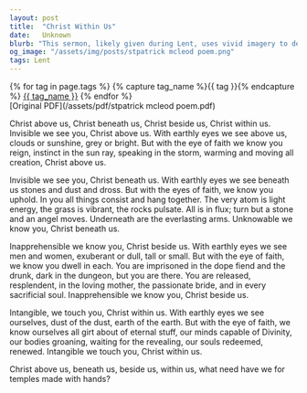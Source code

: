 ```yaml
---
layout: post
title:  "Christ Within Us"
date:   Unknown
blurb: "This sermon, likely given during Lent, uses vivid imagery to describe the omnipresence of Christ. It emphasizes the belief that Christ is not only above us, but also beneath us, beside us, and within us. The sermon suggests that Christ's presence is not confined to physical temples, but is found in all aspects of creation and within every individual."
og_image: "/assets/img/posts/stpatrick mcleod poem.png"
tags: Lent
---    
```

<div class="tag-pills">
  {% for tag in page.tags %}
    {% capture tag_name %}{{ tag }}{% endcapture %}
    <a href="{{ site.baseurl }}/tag/{{ tag_name | slugify }}" class="tag-pill">{{ tag_name }}</a>
  {% endfor %}
</div>
[Original PDF](/assets/pdf/stpatrick mcleod poem.pdf)

Christ above us, Christ beneath us,
Christ beside us, Christ within us.
Invisible we see you, Christ above us.
With earthly eyes we see above us,
clouds or sunshine, grey or bright.
But with the eye of faith
we know you reign,
instinct in the sun ray,
speaking in the storm,
warming and moving all creation,
Christ above us.

Invisible we see you, Christ beneath us.
With earthly eyes we see beneath us
stones and dust and dross.
But with the eyes of faith,
we know you uphold.
In you
all things consist and hang together.
The very atom is light energy,
the grass is vibrant,
the rocks pulsate.
All is in flux;
turn but a stone and an angel moves.
Underneath are the everlasting arms.
Unknowable we know you, Christ beneath us.

Inapprehensible we know you, Christ beside us.
With earthly eyes we see men and women,
exuberant or dull, tall or small.
But with the eye of faith,
we know you dwell in each.
You are imprisoned in the dope fiend and the
drunk,
dark in the dungeon, but you are there.
You are released, resplendent,
in the loving mother, the passionate bride,
and in every sacrificial soul.
Inapprehensible we know you, Christ beside us.

Intangible, we touch you, Christ within us.
With earthly eyes we see ourselves,
dust of the dust, earth of the earth.
But with the eye of faith,
we know ourselves all girt about of eternal stuff,
our minds capable of Divinity,
our bodies groaning, waiting for the revealing,
our souls redeemed, renewed.
Intangible we touch you, Christ within us.

Christ above us, beneath us,
beside us, within us,
what need have we for temples made with hands?
